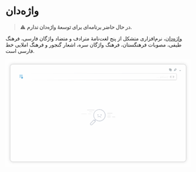 # واژه‌دان

> :warning: **در حال حاضر برنامه‌ای برای توسعهٔ واژه‌دان ندارم.**


[واژه‌دان](https://sir-kokabi.github.io/Vajehdan/)، نرم‌افزاری متشکل از پنج لغت‌نامهٔ مترادف و متضاد واژگان فارسی، فرهنگ طیفی، مصوبات فرهنگستان، فرهنگ واژگان سره، اشعار گنجور و فرهنگ املایی خط فارسی است.


![](docs/preview.gif)
